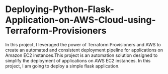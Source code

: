 # Deploying-Python-Flask-Application-on-AWS-Cloud-using-Terraform-Provisioners
In this project, I leveraged the power of Terraform Provisioners and AWS to create an automated and consistent deployment pipeline for applications on Amazon EC2 instances.This project is an automation solution designed to simplify the deployment of applications on AWS EC2 instances. In this project, I am going to deploy a simple flask application.
